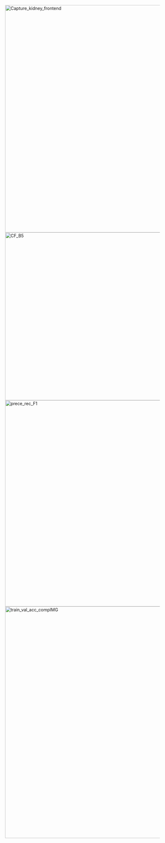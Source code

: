 <img width="1600" height="741" alt="Capture_kidney_frontend" src="https://github.com/user-attachments/assets/6b448c2e-281e-417e-b2b4-3baa1f2b6b48" />

<img width="658" height="547" alt="CF_B5" src="https://github.com/user-attachments/assets/8b3c4e08-8123-42a8-950b-43775f6884c7" />

<img width="1183" height="672" alt="prece_rec_F1" src="https://github.com/user-attachments/assets/d84e7678-1fc7-417d-901c-71fb09136f91" />

<img width="1295" height="755" alt="train_val_acc_compIMG" src="https://github.com/user-attachments/assets/b8ac305d-ba6a-4c32-933b-bdbc5369a403" />

